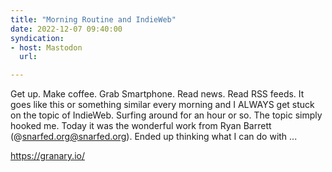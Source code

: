 ```yaml
---
title: "Morning Routine and IndieWeb"
date: 2022-12-07 09:40:00
syndication: 
- host: Mastodon
  url:  

---
```


Get up. Make coffee. Grab Smartphone. Read news. Read RSS feeds. It goes like this or something similar every morning and I ALWAYS get stuck on the topic of IndieWeb. Surfing around for an hour or so. The topic simply hooked me. Today it was the wonderful work from Ryan Barrett (@snarfed.org@snarfed.org). Ended up thinking what I can do with ...

https://granary.io/
